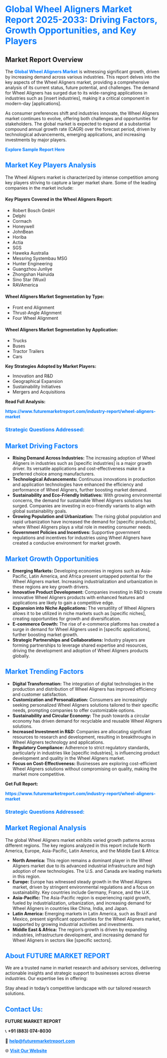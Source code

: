 <h1 style="color: #007BFF;">Global Wheel Aligners Market Report 2025-2033: Driving Factors, Growth Opportunities, and Key Players</h1>

<section id="overview">
<h2>Market Report Overview</h2>
<p>The <a href="https://www.futuremarketreport.com/industry-report/wheel-aligners-market" style="color: #007BFF; text-decoration: none;"><strong>Global Wheel Aligners Market</strong></a> is witnessing significant growth, driven by increasing demand across various industries. This report delves into the key aspects of the Wheel Aligners market, providing a comprehensive analysis of its current status, future potential, and challenges. The demand for Wheel Aligners has surged due to its wide-ranging applications in industries such as [insert industries], making it a critical component in modern-day [applications].</p>
<p>As consumer preferences shift and industries innovate, the Wheel Aligners market continues to evolve, offering both challenges and opportunities for stakeholders. The global market is expected to expand at a substantial compound annual growth rate (CAGR) over the forecast period, driven by technological advancements, emerging applications, and increasing investments by major players.</p>
</section>

<section id="overview">
<p><a href="https://www.futuremarketreport.com/request-sample/reportId=59949" style="color: #007BFF; text-decoration: none;"><strong>Explore Sample Report Here</strong></a></p>
</section>

<section id="key-players">
<h2 style="color: #007BFF;">Market Key Players Analysis</h2>
<p>The Wheel Aligners market is characterized by intense competition among key players striving to capture a larger market share. Some of the leading companies in the market include:</p>
<h4>Key Players Covered in the Wheel Aligners Report:</h4>
<ul><li>Robert Bosch GmbH</li><li>Delphi</li><li>Cormach</li><li>Honeywell</li><li>JohnBean</li><li>Horiba</li><li>Actia</li><li>SGS</li><li>Haweka Australia</li><li>Messring Systembau MSG</li><li>Hunter Engineering</li><li>Guangzhou Junliye</li><li>Zhongshan Hairuida</li><li>Sino Star (Wuxi)</li><li>RAVAmerica</li></ul>
<h4>Wheel Aligners Market Segmentation by Type:</h4>
<ul><li>Front end Alignment</li><li>Thrust-Angle Alignment</li><li>Four Wheel Alignment</li></ul>

<h4>Wheel Aligners Market Segmentation by Application:</h4>
<ul><li>Trucks</li><li>Buses</li><li>Tractor Trailers</li><li>Cars</li></ul>
<p><strong>Key Strategies Adopted by Market Players:</strong></p>
<ul>
<li>Innovation and R&D</li>
<li>Geographical Expansion</li>
<li>Sustainability Initiatives</li>
<li>Mergers and Acquisitions</li>
</ul>
</section>

<section>
<p><strong>Read Full Analysis: </strong></p><a href="https://www.futuremarketreport.com/industry-report/wheel-aligners-market" style="color: #007BFF; text-decoration: none;"><strong>https://www.futuremarketreport.com/industry-report/wheel-aligners-market</strong></a>
<h3 style="color: #007BFF;">Strategic Questions Addressed:</h3>
</section>

<section id="driving-factors">
<h2 style="color: #007BFF;">Market Driving Factors</h2>
<ul>
<li><strong>Rising Demand Across Industries:</strong> The increasing adoption of Wheel Aligners in industries such as [specific industries] is a major growth driver. Its versatile applications and cost-effectiveness make it a preferred choice among manufacturers.</li>
<li><strong>Technological Advancements:</strong> Continuous innovations in production and application technologies have enhanced the efficiency and performance of Wheel Aligners, further boosting market demand.</li>
<li><strong>Sustainability and Eco-Friendly Initiatives:</strong> With growing environmental concerns, the demand for sustainable Wheel Aligners solutions has surged. Companies are investing in eco-friendly variants to align with global sustainability goals.</li>
<li><strong>Growing Population and Urbanization:</strong> The rising global population and rapid urbanization have increased the demand for [specific products], where Wheel Aligners plays a vital role in meeting consumer needs.</li>
<li><strong>Government Policies and Incentives:</strong> Supportive government regulations and incentives for industries using Wheel Aligners have created a conducive environment for market growth.</li>
</ul>
</section>

<section id="growth-opportunities">
<h2 style="color: #007BFF;">Market Growth Opportunities</h2>
<ul>
<li><strong>Emerging Markets:</strong> Developing economies in regions such as Asia-Pacific, Latin America, and Africa present untapped potential for the Wheel Aligners market. Increasing industrialization and urbanization in these regions are key growth drivers.</li>
<li><strong>Innovative Product Development:</strong> Companies investing in R&D to create innovative Wheel Aligners products with enhanced features and applications are likely to gain a competitive edge.</li>
<li><strong>Expansion into Niche Applications:</strong> The versatility of Wheel Aligners allows it to be utilized in niche markets such as [specific niches], creating opportunities for growth and diversification.</li>
<li><strong>E-commerce Growth:</strong> The rise of e-commerce platforms has created a surge in demand for Wheel Aligners used in [specific applications], further boosting market growth.</li>
<li><strong>Strategic Partnerships and Collaborations:</strong> Industry players are forming partnerships to leverage shared expertise and resources, driving the development and adoption of Wheel Aligners products globally.</li>
</ul>
</section>

<section id="trending-factors">
<h2 style="color: #007BFF;">Market Trending Factors</h2>
<ul>
<li><strong>Digital Transformation:</strong> The integration of digital technologies in the production and distribution of Wheel Aligners has improved efficiency and customer satisfaction.</li>
<li><strong>Customization and Personalization:</strong> Consumers are increasingly seeking personalized Wheel Aligners solutions tailored to their specific needs, prompting companies to offer customizable options.</li>
<li><strong>Sustainability and Circular Economy:</strong> The push towards a circular economy has driven demand for recyclable and reusable Wheel Aligners solutions.</li>
<li><strong>Increased Investment in R&D:</strong> Companies are allocating significant resources to research and development, resulting in breakthroughs in Wheel Aligners technology and applications.</li>
<li><strong>Regulatory Compliance:</strong> Adherence to strict regulatory standards, particularly in industries like [specific industries], is influencing product development and quality in the Wheel Aligners market.</li>
<li><strong>Focus on Cost-Effectiveness:</strong> Businesses are exploring cost-efficient Wheel Aligners solutions without compromising on quality, making the market more competitive.</li>
</ul>
</section>

<section>
<p><strong>Get Full Report: </strong></p><a href="https://www.futuremarketreport.com/industry-report/wheel-aligners-market" style="color: #007BFF; text-decoration: none;"><strong>https://www.futuremarketreport.com/industry-report/wheel-aligners-market</strong></a>
<h3 style="color: #007BFF;">Strategic Questions Addressed:</h3>
</section>


<section id="regional-analysis">
<h2 style="color: #007BFF;">Market Regional Analysis</h2>
<p>The global Wheel Aligners market exhibits varied growth patterns across different regions. The key regions analyzed in this report include North America, Europe, Asia-Pacific, Latin America, and the Middle East & Africa:</p>
<ul>
<li><strong>North America:</strong> This region remains a dominant player in the Wheel Aligners market due to its advanced industrial infrastructure and high adoption of new technologies. The U.S. and Canada are leading markets in this region.</li>
<li><strong>Europe:</strong> Europe has witnessed steady growth in the Wheel Aligners market, driven by stringent environmental regulations and a focus on sustainability. Key countries include Germany, France, and the U.K.</li>
<li><strong>Asia-Pacific:</strong> The Asia-Pacific region is experiencing rapid growth, fueled by industrialization, urbanization, and increasing demand for Wheel Aligners in countries like China, India, and Japan.</li>
<li><strong>Latin America:</strong> Emerging markets in Latin America, such as Brazil and Mexico, present significant opportunities for the Wheel Aligners market, supported by growing industrial activities and investments.</li>
<li><strong>Middle East & Africa:</strong> The region’s growth is driven by expanding industries, infrastructure development, and increasing demand for Wheel Aligners in sectors like [specific sectors].</li>
</ul>
</section>

<footer>
<h2 style="color: #007BFF;">About FUTURE MARKET REPORT</h2>
<p>We are a trusted name in market research and advisory services, delivering actionable insights and strategic support to businesses across diverse industries. Our expertise lies in offering:</p>

<p>Stay ahead in today’s competitive landscape with our tailored research solutions.</p>

<h2 style="color: #007BFF;">Contact Us:</h2>
<p><strong>FUTURE MARKET REPORT</strong></p>
<p>📞 <strong>+91 (883) 074-8030</strong></p>
<p>📧 <strong><a href="mailto:help@futuremarketreport.com" style="color: #007BFF;">help@futuremarketreport.com</a></strong></p>
<p>🌐 <strong><a href="https://www.futuremarketreport.com/" style="color: #007BFF;">Visit Our Website</a></strong></p>
</footer>